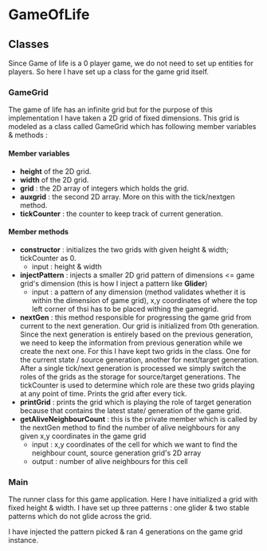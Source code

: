# GameOfLife

## Classes
Since Game of life is a 0 player game, we do not need to set up entities for players. So here I have set up a class for the game grid itself.
### GameGrid
The game of life has an infinite grid but for the purpose of this implementation I have taken a 2D grid of fixed dimensions. This grid is modeled as a class called GameGrid which has following member variables & methods :
#### Member variables
- **height** of the 2D grid.
- **width** of the 2D grid.
- **grid** : the 2D array of integers which holds the grid.
- **auxgrid** : the second 2D array. More on this with the tick/nextgen method.
- **tickCounter** : the counter to keep track of current generation.

#### Member methods
- **constructor** : initializes the two grids with given height & width; tickCounter as 0.
  - input : height & width
- **injectPattern** : injects a smaller 2D grid pattern of dimensions <= game grid's dimension (this is how I inject a pattern like **Glider**)
  - input : a pattern of any dimension (method validates whether it is within the dimension of game grid), x,y coordinates of where the top left corner of thsi has to be placed withing the gamegrid.
- **nextGen** : this method responsible for progressing the game grid from current to the next generation. Our grid is initialized from 0th generation. Since the next generation is entirely based on the previous generation, we need to keep the information from previous generation while we create the next one. For this I have kept two grids in the class. One for the current state / source generation, another for next/target generation. After a single tick/next generation is processed we simply switch the roles of the grids as the storage for source/target generations. The tickCounter is used to determine which role are these two grids playing at any point of time. Prints the grid after every tick.
- **printGrid** : prints the grid which is playing the role of target generation because that contains the latest state/ generation of the game grid. 
- **getAliveNeighbourCount** : this is the private member which is called by the nextGen method to find the number of alive neighbours for any given x,y coordinates in the game grid
  - input : x,y coordinates of the cell for which we want to find the neighbour count, source generation grid's 2D array
  - output : number of alive neighbours for this cell
  
### Main
The runner class for this game application. Here I have initialized a grid with fixed height & width. I have set up three patterns : one glider & two stable patterns which do not glide across the grid.

I have injected the pattern picked & ran 4 generations on the game grid instance.
